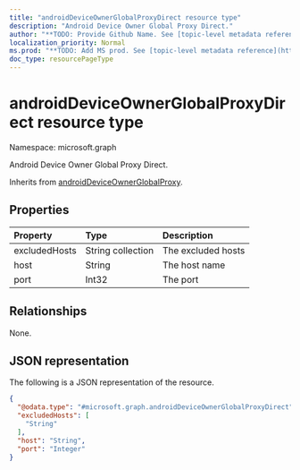 ```yaml
---
title: "androidDeviceOwnerGlobalProxyDirect resource type"
description: "Android Device Owner Global Proxy Direct."
author: "**TODO: Provide Github Name. See [topic-level metadata reference](https://msgo.azurewebsites.net/add/document/guidelines/metadata.html#topic-level-metadata)**"
localization_priority: Normal
ms.prod: "**TODO: Add MS prod. See [topic-level metadata reference](https://msgo.azurewebsites.net/add/document/guidelines/metadata.html#topic-level-metadata)**"
doc_type: resourcePageType
---
```


# androidDeviceOwnerGlobalProxyDirect resource type

Namespace: microsoft.graph



Android Device Owner Global Proxy Direct.


Inherits from [androidDeviceOwnerGlobalProxy](../resources/androiddeviceownerglobalproxy.md).

## Properties
|Property|Type|Description|
|:---|:---|:---|
|excludedHosts|String collection|The excluded hosts|
|host|String|The host name|
|port|Int32|The port|

## Relationships
None.

## JSON representation
The following is a JSON representation of the resource.
<!-- {
  "blockType": "resource",
  "@odata.type": "microsoft.graph.androidDeviceOwnerGlobalProxyDirect"
}
-->
``` json
{
  "@odata.type": "#microsoft.graph.androidDeviceOwnerGlobalProxyDirect",
  "excludedHosts": [
    "String"
  ],
  "host": "String",
  "port": "Integer"
}
```

